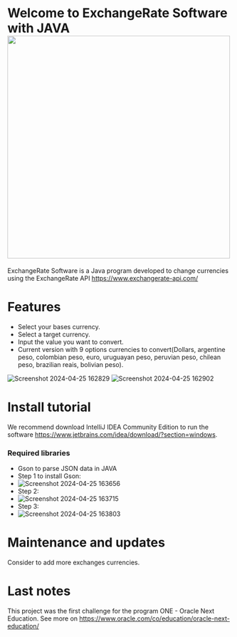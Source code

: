 # Welcome to ExchangeRate Software with JAVA<img src="https://www.investopedia.com/thmb/QsdU5DprpFmbwAyWwjBDanktnN8=/1500x0/filters:no_upscale():max_bytes(150000):strip_icc()/GettyImages-1031084282-0a12713ac4234067baa62f6f34a48494.jpg" width="500">
ExchangeRate Software is a Java program developed to change currencies using the ExchangeRate API https://www.exchangerate-api.com/
# Features
- Select your bases currency.
- Select a target currency.
- Input the value you want to convert.
- Current version with 9 options currencies to convert(Dollars, argentine peso, colombian peso, euro, uruguayan peso, peruvian peso, chilean peso, brazilian reais, bolivian peso).

![Screenshot 2024-04-25 162829](https://github.com/kevinlopezs/exchangeMoneyJava/assets/97491003/dcdf4ed0-922b-4327-99d0-323f2b3fabae)
![Screenshot 2024-04-25 162902](https://github.com/kevinlopezs/exchangeMoneyJava/assets/97491003/7c400398-8a23-45c9-9580-850b21dec54a)
# Install tutorial
We recommend download IntelliJ IDEA Community Edition to run the software https://www.jetbrains.com/idea/download/?section=windows.

### Required libraries
- Gson to parse JSON data in JAVA
- Step 1 to install Gson:
- ![Screenshot 2024-04-25 163656](https://github.com/kevinlopezs/exchangeMoneyJava/assets/97491003/119c4352-efc3-43eb-8dad-55a11c7cd8a8)
- Step 2:
- ![Screenshot 2024-04-25 163715](https://github.com/kevinlopezs/exchangeMoneyJava/assets/97491003/8454a8c7-9e81-40f3-a1da-eb441c851aa9)
- Step 3:
- ![Screenshot 2024-04-25 163803](https://github.com/kevinlopezs/exchangeMoneyJava/assets/97491003/118b0dad-51ff-407b-b7a8-f6beb918147e)

# Maintenance and updates
Consider to add more exchanges currencies.

# Last notes
This project was the first challenge for the program ONE - Oracle Next Education. See more on https://www.oracle.com/co/education/oracle-next-education/
